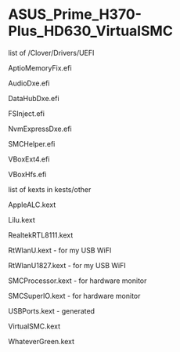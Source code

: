 # ASUS_Prime_H370-Plus_HD630_VirtualSMC

list of /Clover/Drivers/UEFI

AptioMemoryFix.efi

AudioDxe.efi

DataHubDxe.efi

FSInject.efi

NvmExpressDxe.efi

SMCHelper.efi

VBoxExt4.efi

VBoxHfs.efi

list of kexts in kests/other

AppleALC.kext

Lilu.kext

RealtekRTL8111.kext

RtWlanU.kext - for my USB WiFI

RtWlanU1827.kext - for my USB WiFI

SMCProcessor.kext - for hardware monitor

SMCSuperIO.kext - for hardware monitor

USBPorts.kext - generated 

VirtualSMC.kext

WhateverGreen.kext

